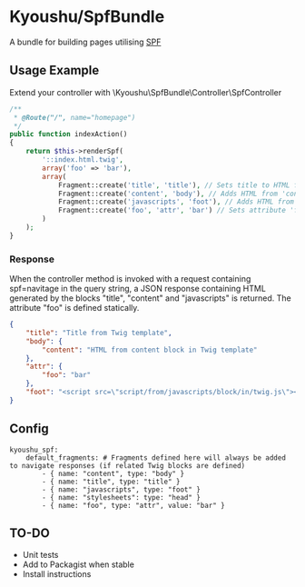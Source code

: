 # Kyoushu/SpfBundle

A bundle for building pages utilising [SPF](http://youtube.github.io/spfjs/)

## Usage Example

Extend your controller with \Kyoushu\SpfBundle\Controller\SpfController

```php
/**
 * @Route("/", name="homepage")
 */
public function indexAction()
{
    return $this->renderSpf(
        '::index.html.twig',
        array('foo' => 'bar'),
        array(
            Fragment::create('title', 'title'), // Sets title to HTML from 'title' Twig block
            Fragment::create('content', 'body'), // Adds HTML from 'content' Twig block into body object
            Fragment::create('javascripts', 'foot'), // Adds HTML from 'foot' Twig block into foot string
            Fragment::create('foo', 'attr', 'bar') // Sets attribute 'foo' to static value 'bar'
        )
    );
}
```

### Response

When the controller method is invoked with a request containing spf=navitage in the query string, a JSON response containing HTML generated by the blocks "title", "content" and "javascripts" is returned. The attribute "foo" is defined statically.

```json
{
    "title": "Title from Twig template",
    "body": {
        "content": "HTML from content block in Twig template"
    },
    "attr": {
        "foo": "bar"
    },
    "foot": "<script src=\"script/from/javascripts/block/in/twig.js\"></script>"
}
```

## Config

```
kyoushu_spf:
    default_fragments: # Fragments defined here will always be added to navigate responses (if related Twig blocks are defined)
        - { name: "content", type: "body" }
        - { name: "title", type: "title" }
        - { name: "javascripts", type: "foot" }
        - { name: "stylesheets": type: "head" }
        - { name: "foo", type: "attr", value: "bar" }
```

## TO-DO

* Unit tests
* Add to Packagist when stable
* Install instructions
